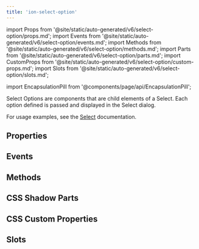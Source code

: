 ```yaml
---
title: 'ion-select-option'
---
```


import Props from '@site/static/auto-generated/v6/select-option/props.md';
import Events from '@site/static/auto-generated/v6/select-option/events.md';
import Methods from '@site/static/auto-generated/v6/select-option/methods.md';
import Parts from '@site/static/auto-generated/v6/select-option/parts.md';
import CustomProps from '@site/static/auto-generated/v6/select-option/custom-props.md';
import Slots from '@site/static/auto-generated/v6/select-option/slots.md';

<head>
  <title>Select Option | What Is An Option Select on Ionic Framework Apps</title>
  <meta
    name="description"
    content="What is an option select? Select Options are child element components of a Select—each option defined is passed and displayed in the Select dialog."
  />
</head>

import EncapsulationPill from '@components/page/api/EncapsulationPill';

<EncapsulationPill type="shadow" />

Select Options are components that are child elements of a Select. Each option defined is passed and displayed in the Select dialog.

For usage examples, see the [Select](./select) documentation.

## Properties

<Props />

## Events

<Events />

## Methods

<Methods />

## CSS Shadow Parts

<Parts />

## CSS Custom Properties

<CustomProps />

## Slots

<Slots />
